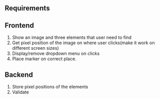 ## Requirements

## Frontend

1. Show an image and three elements that user need to find
2. Get pixel position of the image on where user clicks(make it work on different screen sizes)
3. Display/remove dropdown menu on clicks
4. Place marker on correct place.

## Backend

1. Store pixel positions of the elements
2. Validate
